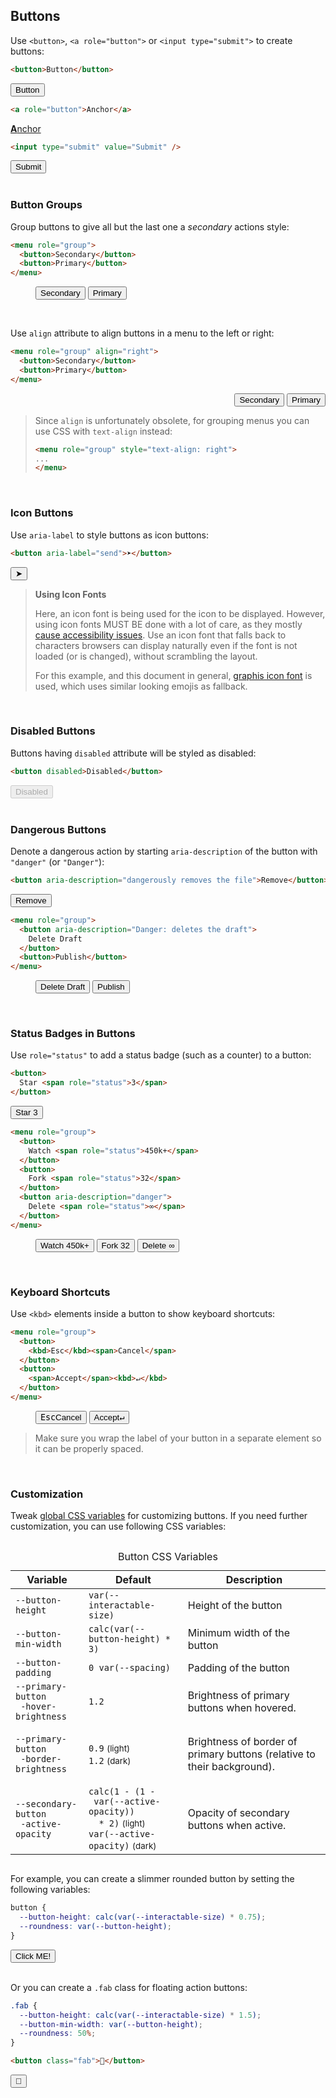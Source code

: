 <section>

## Buttons

Use `<button>`, `<a role="button">` or `<input type="submit">` to create buttons:

```html
<button>Button</button>
```

<div role="presentation">
  <button>Button</button>
</div>

```html
<a role="button">Anchor</a>
```
<div role="presentation">
  <a role="button" href="https://google.com"><b>A</b>nchor</a>
</div>

```html
<input type="submit" value="Submit" />
```
<div role="presentation">
  <input type="submit" value="Submit" />
</div>

<br>

### Button Groups

Group buttons to give all but the last one a _secondary_ actions style:

```html
<menu role="group">
  <button>Secondary</button>
  <button>Primary</button>
</menu>
```

<div role="presentation">
  <menu role="group">
    <button>Secondary</button>
    <button>Primary</button>
  </menu>
</div>

<br>

Use `align` attribute to align buttons in a menu to the left or right:
```html
<menu role="group" align="right">
  <button>Secondary</button>
  <button>Primary</button>
</menu>
```
<div role="presentation">
  <menu role="group" align="right">
    <button>Secondary</button>
    <button>Primary</button>
  </menu>
</div>

> Since `align` is unfortunately obsolete, for grouping menus you can use CSS with `text-align` instead:
> ```html
> <menu role="group" style="text-align: right">
> ...
> </menu>
> ```

<br>

### Icon Buttons

Use `aria-label` to style buttons as icon buttons:

```html
<button aria-label="send">➤</button>
```

<div role="presentation">
  <button aria-label="send" class="icon">➤</button>
</div>

> **Using Icon Fonts**
>
> Here, an icon font is being used for the icon to be displayed. However, using icon fonts MUST BE done with
> a lot of care, as they mostly [cause accessibility issues](https://www.youtube.com/watch?v=9xXBYcWgCHA). Use an icon font
> that falls back to characters browsers can display naturally even if the font is not loaded (or is changed), without scrambling the layout.
>
> For this example, and this document in general, [graphis icon font](https://graphis.ink) is used, which uses similar looking emojis as fallback.

<br>

### Disabled Buttons

Buttons having `disabled` attribute will be styled as disabled:

```html
<button disabled>Disabled</button>
```

<div role="presentation">
  <button disabled>Disabled</button>
</div>

<br/>

### Dangerous Buttons

Denote a dangerous action by starting `aria-description` of the button with `"danger"` (or `"Danger"`):

```html
<button aria-description="dangerously removes the file">Remove</button>
```

<div role="presentation">
  <button aria-description="dangerously removes the file">
    Remove
  </button>
</div>

```html
<menu role="group">
  <button aria-description="Danger: deletes the draft">
    Delete Draft
  </button>
  <button>Publish</button>
</menu>
```

<div role="presentation">
  <menu role="group">
    <button aria-description="Danger: deletes the draft">
      Delete Draft
    </button>
    <button>Publish</button>
  </menu>
</div>

<br>

### Status Badges in Buttons

Use `role="status"` to add a status badge (such as a counter) to a button:

```html
<button>
  Star <span role="status">3</span>
</button>
```

<div role="presentation">
  <button>
    Star <span role="status">3</span>
  </button>
</div>

```html
<menu role="group">
  <button>
    Watch <span role="status">450k+</span>
  </button>
  <button>
    Fork <span role="status">32</span>
  </button>
  <button aria-description="danger">
    Delete <span role="status">∞</span>
  </button>
</menu>
```

<div role="presentation">
  <menu role="group">
    <button>
      Watch <span role="status">450k+</span>
    </button>
    <button>
      Fork <span role="status">32</span>
    </button>
    <button aria-description="danger">
      Delete <span role="status">∞</span>
    </button>
  </menu>
</div>

<br>

### Keyboard Shortcuts

Use `<kbd>` elements inside a button to show keyboard shortcuts:

```html
<menu role="group">
  <button>
    <kbd>Esc</kbd><span>Cancel</span>
  </button>
  <button>
    <span>Accept</span><kbd>↵</kbd>
  </button>
</menu>
```

<div role="presentation">
  <menu role="group">
    <button>
      <kbd>Esc</kbd><span>Cancel</span>
    </button>
    <button>
      <span>Accept</span><kbd>↵</kbd>
    </button>
  </menu>
</div>

> Make sure you wrap the label of your button in a separate element so it can be properly spaced.

<br>

<h3 id="button-customization">Customization</h3>

Tweak [global CSS variables](#theming) for customizing buttons. If you need further customization, you can use following CSS variables:

<div style="overflow-x: auto">
  <table>
    <caption>Button CSS Variables</caption>
    <thead>
      <tr>
        <th>Variable</th>
        <th>Default</th>
        <th>Description</th>
      </tr>
    </thead>
    <tbody>
      <tr>
        <td><code>--button-height</code></td>
        <td><code>var(--interactable-size)</code></td>
        <td>Height of the button</td>
      </tr>
      <tr>
        <td><code>--button-min-width</code></td>
        <td><code>calc(var(--button-height) * 3)</code></td>
        <td>Minimum width of the button</td>
      </tr>
      <tr>
        <td><code>--button-padding</code></td>
        <td><code>0 var(--spacing)</code></td>
        <td>Padding of the button</td>
      </tr>
      <tr>
        <td><code>--primary-button<br>&emsp;-hover-brightness</code></td>
        <td><code>1.2</code></td>
        <td>Brightness of primary buttons when hovered.</td>
      </tr>
      <tr>
        <td><code>--primary-button<br>&emsp;-border-brightness</code></td>
        <td><code>0.9</code> <small>(light)</small><br><code>1.2</code> <small>(dark)</small></td>
        <td><p>Brightness of border of primary buttons (relative to their background).</p></td>
      </tr>
      <tr>
        <td><code>--secondary-button<br>&emsp;-active-opacity</code></td>
        <td><code>calc(1 - (1 - <br>&emsp;var(--active-opacity))<br>&emsp; * 2)</code> <small>(light)</small>
          <br><code>var(--active-opacity)</code> <small>(dark)</small></td>
        <td>Opacity of secondary buttons when active.</td>
      </tr>
    </tbody>
  </table>
</div>

For example, you can create a slimmer rounded button by setting the following variables:

```css
button {
  --button-height: calc(var(--interactable-size) * 0.75);
  --roundness: var(--button-height);
}
```

<div role="presentation">
  <style>
  .slim-round-btn {
    --button-height: calc(var(--interactable-size) * 0.75);
    --roundness: var(--button-height)
  }
  </style>
  <button class="slim-round-btn">Click ME!</button>
</div>

<br>

Or you can create a `.fab` class for floating action buttons:

```css
.fab {
  --button-height: calc(var(--interactable-size) * 1.5);
  --button-min-width: var(--button-height);
  --roundness: 50%;
}
```
```html
<button class="fab">🚀</button>
```

<div role="presentation">
  <style>
  .fab {
    --button-height: calc(var(--interactable-size) * 1.5);
    --button-min-width: var(--button-height);
    --roundness: 50%;
  }
  </style>
  <button class="fab icon">🚀</button>
</div>

</section>